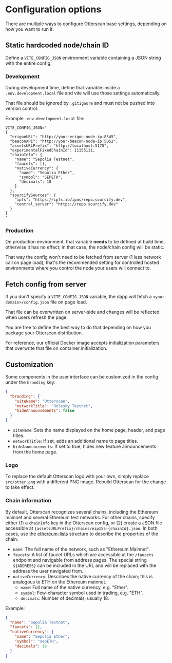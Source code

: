 # Configuration options

There are multiple ways to configure Otterscan base settings, depending on how you want to run it.

## Static hardcoded node/chain ID

Define a `VITE_CONFIG_JSON` environment variable containing a JSON string with the entire config.

### Development

During development time, define that variable inside a `.env.development.local` file and vite will use those settings automatically.

That file should be ignored by `.gitignore` and must not be pushed into version control.

Example `.env.development.local` file:

```
VITE_CONFIG_JSON='
{
  "erigonURL": "http://your-erigon-node-ip:8545",
  "beaconAPI": "http://your-beacon-node-ip:5052",
  "assetsURLPrefix": "http://localhost:5175",
  "experimentalFixedChainId": 11155111,
  "chainInfo": {
    "name": "Sepolia Testnet",
    "faucets": [],
    "nativeCurrency": {
      "name": "Sepolia Ether",
      "symbol": "SEPETH",
      "decimals": 18
    }
  },
  "sourcifySources": {
    "ipfs": "https://ipfs.io/ipns/repo.sourcify.dev",
    "central_server": "https://repo.sourcify.dev"
  }
}
'
```

### Production

On production environment, that variable __needs__ to be defined at build time, otherwise it has no effect; in that case, the node/chain config will be static.

That way the config won't need to be fetched from server (1 less network call on page load), that's the recommended setting for controlled hosted environments where you control the node your users will connect to.

## Fetch config from server

If you don't specify a `VITE_CONFIG_JSON` variable, the dapp will fetch a `<your-domain>/config.json` file on page load.

That file can be overwritten on server-side and changes will be reflected when users refresh the page.

You are free to define the best way to do that depending on how you package your Otterscan distribution.

For reference, our official Docker image accepts initialization parameters that overwrite that file on container initialization.

## Customization

Some components in the user interface can be customized in the config under the `branding` key:

```json
{
  "branding": {
    "siteName": "Otterscan",
    "networkTitle": "Holesky Testnet",
    "hideAnnouncements": false
  }
}
```

* `siteName`: Sets the name displayed on the home page, header, and page titles.
* `networkTitle`: If set, adds an additional name to page titles.
* `hideAnnouncements`: If set to true, hides new feature announcements from the home page.

### Logo

To replace the default Otterscan logo with your own, simply replace `src/otter.png` with a different PNG image. Rebuild Otterscan for the change to take effect.

### Chain information

By default, Otterscan recognizes several chains, including the Ethereum mainnet and several Ethereum test networks. For other chains, specify either (1) a `chainInfo` key in the Otterscan config, or (2) create a JSON file accessible at `{assetsURLPrefix}/chains/eip155-{chainId}.json`. In both cases, use the [ethereum-lists](https://github.com/ethereum-lists/chains) structure to describe the properties of the chain:

* `name`: The full name of the network, such as "Ethereum Mainnet".
* `faucets`: A list of faucet URLs which are accessible at the `/faucets` endpoint and navigable from address pages. The special string `${ADDRESS}` can be included in the URL and will be replaced with the address the user navigated from.
* `nativeCurrency`: Describes the native currency of the chain; this is analogous to ETH on the Ethereum mainnet.
  * `name`: Full name of the native currency, e.g. "Ether".
  * `symbol`: Few-character symbol used in trading, e.g. "ETH".
  * `decimals`: Number of decimals; usually 18.

Example:
```json
{
  "name": "Sepolia Testnet",
  "faucets": [],
  "nativeCurrency": {
    "name": "Sepolia Ether",
    "symbol": "sepETH",
    "decimals": 18
  }
}
```
